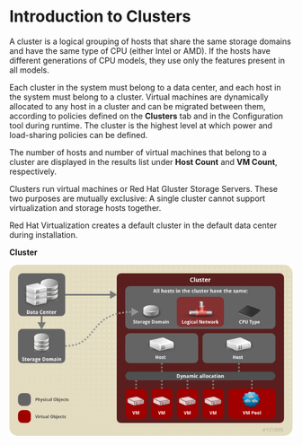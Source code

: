 # Introduction to Clusters

A cluster is a logical grouping of hosts that share the same storage domains and have the same type of CPU (either Intel or AMD). If the hosts have different generations of CPU models, they use only the features present in all models.

Each cluster in the system must belong to a data center, and each host in the system must belong to a cluster. Virtual machines are dynamically allocated to any host in a cluster and can be migrated between them, according to policies defined on the **Clusters** tab and in the Configuration tool during runtime. The cluster is the highest level at which power and load-sharing policies can be defined.

The number of hosts and number of virtual machines that belong to a cluster are displayed in the results list under **Host Count** and **VM Count**, respectively.

Clusters run virtual machines or Red Hat Gluster Storage Servers. These two purposes are mutually exclusive: A single cluster cannot support virtualization and storage hosts together.

Red Hat Virtualization creates a default cluster in the default data center during installation.

**Cluster**

![](images/223.png)
